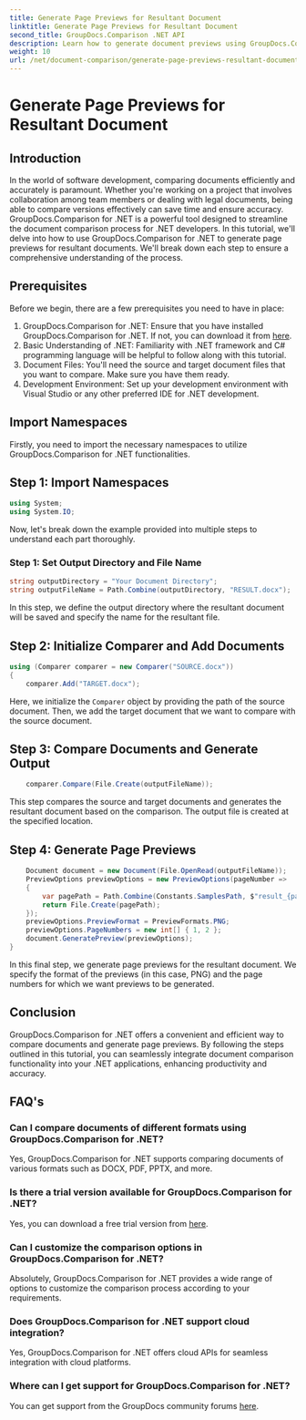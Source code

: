 ```yaml
---
title: Generate Page Previews for Resultant Document
linktitle: Generate Page Previews for Resultant Document
second_title: GroupDocs.Comparison .NET API
description: Learn how to generate document previews using GroupDocs.Comparison for .NET. Compare documents efficiently and accurately.
weight: 10
url: /net/document-comparison/generate-page-previews-resultant-document/
---
```


# Generate Page Previews for Resultant Document

## Introduction
In the world of software development, comparing documents efficiently and accurately is paramount. Whether you're working on a project that involves collaboration among team members or dealing with legal documents, being able to compare versions effectively can save time and ensure accuracy. GroupDocs.Comparison for .NET is a powerful tool designed to streamline the document comparison process for .NET developers. In this tutorial, we'll delve into how to use GroupDocs.Comparison for .NET to generate page previews for resultant documents. We'll break down each step to ensure a comprehensive understanding of the process.
## Prerequisites
Before we begin, there are a few prerequisites you need to have in place:
1. GroupDocs.Comparison for .NET: Ensure that you have installed GroupDocs.Comparison for .NET. If not, you can download it from [here](https://releases.groupdocs.com/comparison/net/).
2. Basic Understanding of .NET: Familiarity with .NET framework and C# programming language will be helpful to follow along with this tutorial.
3. Document Files: You'll need the source and target document files that you want to compare. Make sure you have them ready.
4. Development Environment: Set up your development environment with Visual Studio or any other preferred IDE for .NET development.

## Import Namespaces
Firstly, you need to import the necessary namespaces to utilize GroupDocs.Comparison for .NET functionalities.
## Step 1: Import Namespaces
```csharp
using System;
using System.IO;
```
Now, let's break down the example provided into multiple steps to understand each part thoroughly.
### Step 1: Set Output Directory and File Name
```csharp
string outputDirectory = "Your Document Directory";
string outputFileName = Path.Combine(outputDirectory, "RESULT.docx");
```
In this step, we define the output directory where the resultant document will be saved and specify the name for the resultant file.
## Step 2: Initialize Comparer and Add Documents
```csharp
using (Comparer comparer = new Comparer("SOURCE.docx"))
{
    comparer.Add("TARGET.docx");
```
Here, we initialize the `Comparer` object by providing the path of the source document. Then, we add the target document that we want to compare with the source document.
## Step 3: Compare Documents and Generate Output
```csharp
    comparer.Compare(File.Create(outputFileName));
```
This step compares the source and target documents and generates the resultant document based on the comparison. The output file is created at the specified location.
## Step 4: Generate Page Previews
```csharp
    Document document = new Document(File.OpenRead(outputFileName));
    PreviewOptions previewOptions = new PreviewOptions(pageNumber =>
    {
        var pagePath = Path.Combine(Constants.SamplesPath, $"result_{pageNumber}.png");
        return File.Create(pagePath);
    });
    previewOptions.PreviewFormat = PreviewFormats.PNG;
    previewOptions.PageNumbers = new int[] { 1, 2 };
    document.GeneratePreview(previewOptions);
}
```
In this final step, we generate page previews for the resultant document. We specify the format of the previews (in this case, PNG) and the page numbers for which we want previews to be generated.

## Conclusion
GroupDocs.Comparison for .NET offers a convenient and efficient way to compare documents and generate page previews. By following the steps outlined in this tutorial, you can seamlessly integrate document comparison functionality into your .NET applications, enhancing productivity and accuracy.
## FAQ's
### Can I compare documents of different formats using GroupDocs.Comparison for .NET?
Yes, GroupDocs.Comparison for .NET supports comparing documents of various formats such as DOCX, PDF, PPTX, and more.
### Is there a trial version available for GroupDocs.Comparison for .NET?
Yes, you can download a free trial version from [here](https://releases.groupdocs.com/).
### Can I customize the comparison options in GroupDocs.Comparison for .NET?
Absolutely, GroupDocs.Comparison for .NET provides a wide range of options to customize the comparison process according to your requirements.
### Does GroupDocs.Comparison for .NET support cloud integration?
Yes, GroupDocs.Comparison for .NET offers cloud APIs for seamless integration with cloud platforms.
### Where can I get support for GroupDocs.Comparison for .NET?
You can get support from the GroupDocs community forums [here](https://forum.groupdocs.com/c/comparison/12).
